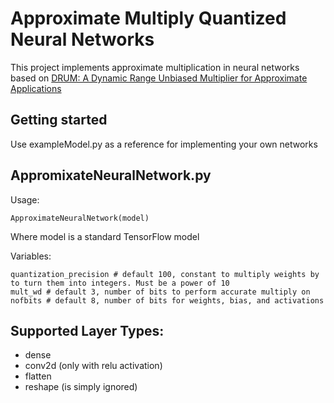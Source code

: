 # Approximate Multiply Quantized Neural Networks
This project implements approximate multiplication in neural networks based on [DRUM: A Dynamic Range Unbiased Multiplier for Approximate Applications](https://www.researchgate.net/publication/304252296_DRUM_A_Dynamic_Range_Unbiased_Multiplier_for_Approximate_Applications)

## Getting started
Use exampleModel.py as a reference for implementing your own networks

## AppromixateNeuralNetwork.py
Usage:
```
ApproximateNeuralNetwork(model)
```
Where model is a standard TensorFlow model

Variables:
```
quantization_precision # default 100, constant to multiply weights by to turn them into integers. Must be a power of 10
mult_wd # default 3, number of bits to perform accurate multiply on
nofbits # default 8, number of bits for weights, bias, and activations
```

## Supported Layer Types:
* dense
* conv2d (only with relu activation)
* flatten
* reshape (is simply ignored)
